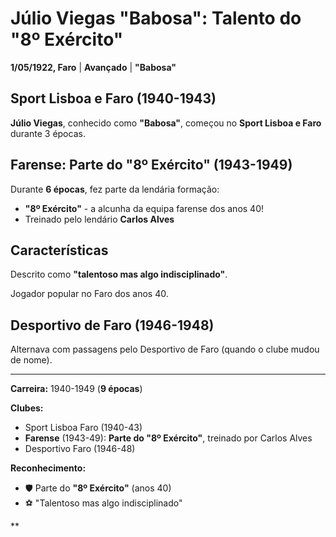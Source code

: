 # Júlio Viegas "Babosa": Talento do "8º Exército"

**1/05/1922, Faro** | **Avançado** | **"Babosa"**

## Sport Lisboa e Faro (1940-1943)

**Júlio Viegas**, conhecido como **"Babosa"**, começou no **Sport Lisboa e Faro** durante 3 épocas.

## Farense: Parte do "8º Exército" (1943-1949)

Durante **6 épocas**, fez parte da lendária formação:
- **"8º Exército"** - a alcunha da equipa farense dos anos 40!
- Treinado pelo lendário **Carlos Alves**

## Características

Descrito como **"talentoso mas algo indisciplinado"**.

Jogador popular no Faro dos anos 40.

## Desportivo de Faro (1946-1948)

Alternava com passagens pelo Desportivo de Faro (quando o clube mudou de nome).

---

**Carreira:** 1940-1949 (**9 épocas**)

**Clubes:**
- Sport Lisboa Faro (1940-43)
- **Farense** (1943-49): **Parte do "8º Exército"**, treinado por Carlos Alves
- Desportivo Faro (1946-48)

**Reconhecimento:**
- 🛡️ Parte do **"8º Exército"** (anos 40)
- ⚽ "Talentoso mas algo indisciplinado"

**